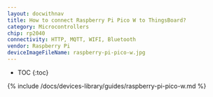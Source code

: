 ```yaml
---
layout: docwithnav
title: How to connect Raspberry Pi Pico W to ThingsBoard?
category: Microcontrollers
chip: rp2040
connectivity: HTTP, MQTT, WIFI, Bluetooth
vendor: Raspberry Pi
deviceImageFileName: raspberry-pi-pico-w.jpg
---
```


* TOC
{:toc}

{% include /docs/devices-library/guides/raspberry-pi-pico-w.md %}
